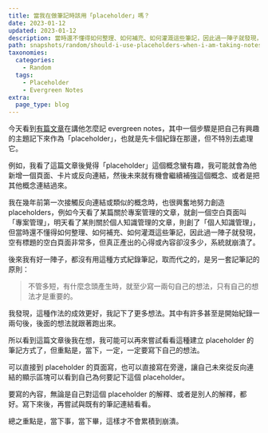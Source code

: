 ```yaml
---
title: 當我在做筆記時該用「placeholder」嗎？
date: 2023-01-12
updated: 2023-01-12
description: 當時還不懂得如何整理、如何補充、如何灌溉這些筆記，因此過一陣子就發現，空有標題的空白頁面非常多，但真正產出的心得或內容卻沒多少，系統就崩潰了。
path: snapshots/random/should-i-use-placeholders-when-i-am-taking-notes
taxonomies:
  categories: 
    - Random
  tags: 
    - Placeholder
    - Evergreen Notes
extra:
  page_type: blog
---
```


今天看到[有篇文章](https://medium.com/@mattbrockwell/a-taxonomy-of-notes-c6fc77aac311)在講他怎麼記 evergreen notes，其中一個步驟是把自己有興趣的主題記下來作為「placeholder」，也就是先卡個紀錄在那邊，但不特別去處理它。

例如，我看了這篇文章後覺得「placeholder」這個概念蠻有趣，我可能就會為他新增一個頁面、卡片或反向連結，然後未來就有機會繼續補強這個概念、或者是把其他概念連結過來。

我在幾年前第一次接觸反向連結或類似的概念時，也很興奮地努力創造 placeholders，例如今天看了某篇關於專案管理的文章，就創一個空白頁面叫「專案管理」，明天看了某則關於個人知識管理的文章，則創了「個人知識管理」，但當時還不懂得如何整理、如何補充、如何灌溉這些筆記，因此過一陣子就發現，空有標題的空白頁面非常多，但真正產出的心得或內容卻沒多少，系統就崩潰了。

後來我有好一陣子，都沒有用這種方式紀錄筆記，取而代之的，是另一套記筆記的原則：

> 不管多短，有什麼念頭產生時，就至少寫一兩句自己的想法，只有自己的想法才是重要的。

我發現，這種作法的成效更好，我記下了更多想法。其中有許多甚至是開始紀錄一兩句後，後面的想法就跟著跑出來。

所以看到這篇文章後我在想，我可能可以再來嘗試看看這種建立 placeholder 的筆記方式了，但重點是，當下，一定，一定要寫下自己的想法。

可以直接到 placeholder 的頁面寫，也可以直接寫在旁邊，讓自己未來從反向連結的顯示區塊可以看到自己為何要記下這個 placeholder。

要寫的內容，無論是自己對這個 placeholder 的解釋、或者是別人的解釋，都好。寫下來後，再嘗試與既有的筆記連結看看。

總之重點是，當下事，當下畢，這樣才不會累積到崩潰。